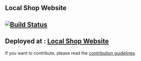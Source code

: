 ## Local Shop Website
[![Build Status](https://travis-ci.org/adityakamble49/local-shop-website.svg?branch=master)](https://travis-ci.org/adityakamble49/local-shop-website)
----
Deployed at : [Local Shop Website](http://testwp.byethost10.com/local-shop-website/)
----
If you want to contribute, please read the [contribution guidelines](contributing.md).
